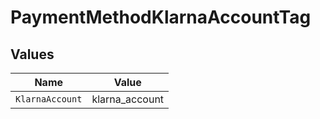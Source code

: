 # PaymentMethodKlarnaAccountTag


## Values

| Name            | Value           |
| --------------- | --------------- |
| `KlarnaAccount` | klarna_account  |